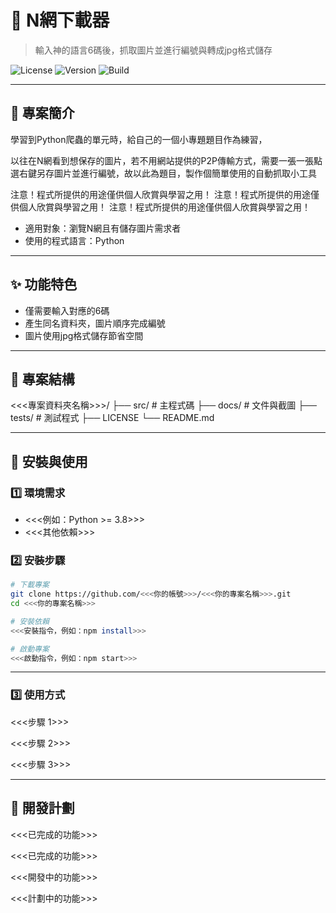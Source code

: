 # 📌 N網下載器
> 輸入神的語言6碼後，抓取圖片並進行編號與轉成jpg格式儲存

![License](https://img.shields.io/badge/license-MIT-blue.svg)
![Version](https://img.shields.io/badge/version-1.0.0-green)
![Build](https://img.shields.io/badge/build-running-blue)

---

## 📖 專案簡介
學習到Python爬蟲的單元時，給自己的一個小專題題目作為練習，

以往在N網看到想保存的圖片，若不用網站提供的P2P傳輸方式，需要一張一張點選右鍵另存圖片並進行編號，故以此為題目，製作個簡單使用的自動抓取小工具

注意！程式所提供的用途僅供個人欣賞與學習之用！
注意！程式所提供的用途僅供個人欣賞與學習之用！
注意！程式所提供的用途僅供個人欣賞與學習之用！

- 適用對象：瀏覽N網且有儲存圖片需求者
- 使用的程式語言：Python

---

## ✨ 功能特色
- 僅需要輸入對應的6碼
- 產生同名資料夾，圖片順序完成編號
- 圖片使用jpg格式儲存節省空間

---

## 📂 專案結構
<<<專案資料夾名稱>>>/
├── src/ # 主程式碼
├── docs/ # 文件與截圖
├── tests/ # 測試程式
├── LICENSE
└── README.md

---

## 🚀 安裝與使用

### 1️⃣ 環境需求
- <<<例如：Python >= 3.8>>>
- <<<其他依賴>>>

### 2️⃣ 安裝步驟
```bash
# 下載專案
git clone https://github.com/<<<你的帳號>>>/<<<你的專案名稱>>>.git
cd <<<你的專案名稱>>>

# 安裝依賴
<<<安裝指令，例如：npm install>>>

# 啟動專案
<<<啟動指令，例如：npm start>>>
```

---

### 3️⃣ 使用方式
<<<步驟 1>>>

<<<步驟 2>>>

<<<步驟 3>>>

---

## 📌 開發計劃
 <<<已完成的功能>>>

 <<<已完成的功能>>>

 <<<開發中的功能>>>

 <<<計劃中的功能>>>
